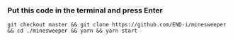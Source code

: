 
### Put this code in the terminal and press Enter
```
git checkout master && git clone https://github.com/END-i/minesweeper && cd ./minesweeper && yarn && yarn start
```